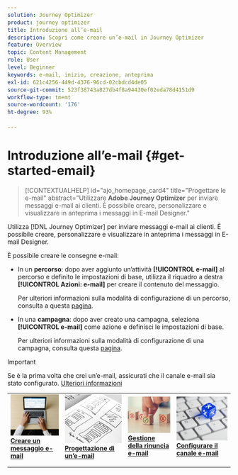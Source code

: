 ```yaml
---
solution: Journey Optimizer
product: journey optimizer
title: Introduzione all’e-mail
description: Scopri come creare un’e-mail in Journey Optimizer
feature: Overview
topic: Content Management
role: User
level: Beginner
keywords: e-mail, inizio, creazione, anteprima
exl-id: 621c4256-449d-4376-96cd-02cbdcd4de05
source-git-commit: 523f38743a827db4f8a94430ef02eda78d4151d9
workflow-type: tm+mt
source-wordcount: '176'
ht-degree: 93%

---
```


# Introduzione all’e-mail {#get-started-email}

>[!CONTEXTUALHELP]
>id="ajo_homepage_card4"
>title="Progettare le e-mail"
>abstract="Utilizzare **Adobe Journey Optimizer** per inviare messaggi e-mail ai clienti. È possibile creare, personalizzare e visualizzare in anteprima i messaggi in E-mail Designer."

Utilizza [!DNL Journey Optimizer] per inviare messaggi e-mail ai clienti. È possibile creare, personalizzare e visualizzare in anteprima i messaggi in E-mail Designer.

È possibile creare le consegne e-mail:

* In un **percorso**: dopo aver aggiunto un’attività **[!UICONTROL e-mail]** al percorso e definito le impostazioni di base, utilizza il riquadro a destra **[!UICONTROL Azioni: e-mail]** per creare il contenuto del messaggio.

  Per ulteriori informazioni sulla modalità di configurazione di un percorso, consulta a questa [pagina](../building-journeys/journey-gs.md).

* In una **campagna**: dopo aver creato una campagna, seleziona **[!UICONTROL e-mail]** come azione e definisci le impostazioni di base.

  Per ulteriori informazioni sulla modalità di configurazione di una campagna, consulta questa [pagina](../campaigns/create-campaign.md#configure).


>[!IMPORTANT]
>
>Se è la prima volta che crei un’e-mail, assicurati che il canale e-mail sia stato configurato. [Ulteriori informazioni](email-settings.md)


<table style="table-layout:fixed"><tr style="border: 0;">
<td>
<a href="create-email.md">
<img alt="Crea" src="../assets/do-not-localize/email-create.jpeg">
</a>
<div><a href="create-email.md"><strong>Creare un messaggio e-mail</strong>
</div>
<p>
</td>
<td>
<a href="get-started-email-design.md">
<img alt="Progettazione" src="../assets/do-not-localize/email-design.jpg">
</a>
<div>
<a href="get-started-email-design.md"><strong>Progettazione di un’e-mail</strong></a>
</div>
<p></td>
<td>
<a href="email-opt-out.md">
<img alt="Rinuncia" src="../assets/do-not-localize/email-opt-out.jpg">
</a>
<div>
<a href="email-opt-out.md"><strong>Gestione della rinuncia e-mail</strong></a>
</div>
<p>
</td>
<td>
<a href="email-settings.md">
<img alt="Configura le " src="../assets/do-not-localize/email-config.jpg">
</a>
<div>
<a href="email-settings.md"><strong>Configurare il canale e-mail</strong></a>
</div>
<p>
</td>
</tr></table>
